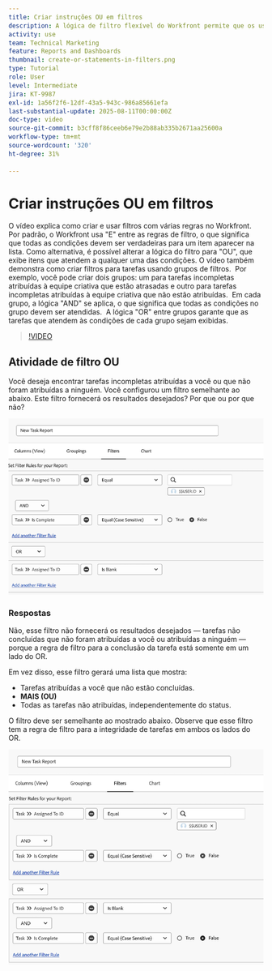 ```yaml
---
title: Criar instruções OU em filtros
description: A lógica de filtro flexível do Workfront permite que os usuários refinem as exibições de relatórios usando regras "AND" padrão, condições "OR" opcionais e grupos de filtros organizados para critérios complexos.
activity: use
team: Technical Marketing
feature: Reports and Dashboards
thumbnail: create-or-statements-in-filters.png
type: Tutorial
role: User
level: Intermediate
jira: KT-9987
exl-id: 1a56f2f6-12df-43a5-943c-986a85661efa
last-substantial-update: 2025-08-11T00:00:00Z
doc-type: video
source-git-commit: b3cff8f86ceeb6e79e2b88ab335b2671aa25600a
workflow-type: tm+mt
source-wordcount: '320'
ht-degree: 31%

---
```


# Criar instruções OU em filtros

O vídeo explica como criar e usar filtros com várias regras no Workfront. &#x200B; Por padrão, o Workfront usa &quot;E&quot; entre as regras de filtro, o que significa que todas as condições devem ser verdadeiras para um item aparecer na lista.
Como alternativa, é possível alterar a lógica do filtro para &quot;OU&quot;, que exibe itens que atendem a qualquer uma das condições.
O vídeo também demonstra como criar filtros para tarefas usando grupos de filtros. &#x200B; Por exemplo, você pode criar dois grupos: um para tarefas incompletas atribuídas à equipe criativa que estão atrasadas e outro para tarefas incompletas atribuídas à equipe criativa que não estão atribuídas. &#x200B; Em cada grupo, a lógica &quot;AND&quot; se aplica, o que significa que todas as condições no grupo devem ser atendidas. &#x200B; A lógica &quot;OR&quot; entre grupos garante que as tarefas que atendem às condições de cada grupo sejam exibidas.

>[!VIDEO](https://video.tv.adobe.com/v/3470692/?quality=12&learn=on)

## Atividade de filtro OU

Você deseja encontrar tarefas incompletas atribuídas a você ou que não foram atribuídas a ninguém. Você configurou um filtro semelhante ao abaixo. Este filtro fornecerá os resultados desejados? Por que ou por que não?

![Uma imagem de uma instrução OU criada incorretamente no [!DNL Workfront]](assets/or-statement-your-turn-1.png)

### Respostas

Não, esse filtro não fornecerá os resultados desejados — tarefas não concluídas que não foram atribuídas a você ou atribuídas a ninguém — porque a regra de filtro para a conclusão da tarefa está somente em um lado do OR.

Em vez disso, esse filtro gerará uma lista que mostra:

* Tarefas atribuídas a você que não estão concluídas.
* **MAIS (OU)**
* Todas as tarefas não atribuídas, independentemente do status.

O filtro deve ser semelhante ao mostrado abaixo. Observe que esse filtro tem a regra de filtro para a integridade de tarefas em ambos os lados do OR.

![Uma imagem de uma instrução OU criada corretamente no [!DNL Workfront]](assets/or-statement-your-turn-2.png)
